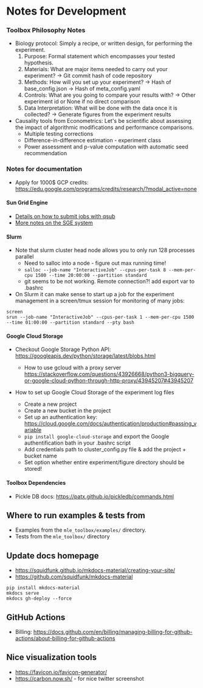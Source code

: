 # Notes for Development

### Toolbox Philosophy Notes
- Biology protocol: Simply a recipe, or written design, for performing the experiment.
    1. Purpose: Formal statement which encompasses your tested hypothesis.
    2. Materials: What are major items needed to carry out your experiment?
        -> Git commit hash of code repository
    3. Methods: How will you set up your experiment?
        -> Hash of base_config.json
        -> Hash of meta_config.yaml
    4. Controls: What are you going to compare your results with?
        -> Other experiment id or None if no direct comparison
    5. Data Interpretation: What will be done with the data once it is collected?
        -> Generate figures from the experiment results
- Causality tools from Econometrics: Let's be scientific about assessing the impact of algorithmic modifications and performance comparisons.
    - Multiple testing corrections
    - Difference-in-difference estimation - experiment class
    - Power assessment and p-value computation with automatic seed recommendation


### Notes for documentation

- Apply for 1000$ GCP credits: https://edu.google.com/programs/credits/research/?modal_active=none


#### Sun Grid Engine
* [Details on how to submit jobs with qsub](http://bioinformatics.mdc-berlin.de/intro2Unixandmle/sun_grid_engine_for_beginners/how_to_submit_a_job_using_qsub.html)
* [More notes on the SGE system](https://www.osc.edu/supercomputing/batch-processing-at-osc/monitoring-and-managing-your-job)

#### Slurm
* Note that slurm cluster head node allows you to only run 128 processes parallel
    - Need to salloc into a node - figure out max running time!
    - `salloc --job-name "InteractiveJob" --cpus-per-task 8 --mem-per-cpu 1500 --time 20:00:00 --partition standard`
    - git seems to be not working. Remote connection?! add export var to .bashrc
* On Slurm it can make sense to start up a job for the experiment management in a screen/tmux session for monitoring of many jobs:
```
screen
srun --job-name "InteractiveJob" --cpus-per-task 1 --mem-per-cpu 1500 --time 01:00:00 --partition standard --pty bash
```

#### Google Cloud Storage
* Checkout Google Storage Python API: https://googleapis.dev/python/storage/latest/blobs.html
    - How to use gcloud with a proxy server https://stackoverflow.com/questions/43926668/python3-bigquery-or-google-cloud-python-through-http-proxy/43945207#43945207

* How to set up Google Cloud Storage of the experiment log files
    - Create a new project
    - Create a new bucket in the project
    - Set up an authentication key: https://cloud.google.com/docs/authentication/production#passing_variable
    - `pip install google-cloud-storage` and export the Google authentification bath in your .bashrc script
    - Add credentials path to cluster_config.py file & add the project + bucket name
    - Set option whether entire experiment/figure directory should be stored!

#### Toolbox Dependencies
* Pickle DB docs: https://patx.github.io/pickledb/commands.html


## Where to run examples & tests from
- Examples from the `mle_toolbox/examples/` directory.
- Tests from the `mle_toolbox/` directory

## Update docs homepage

- https://squidfunk.github.io/mkdocs-material/creating-your-site/
- https://github.com/squidfunk/mkdocs-material

```
pip install mkdocs-material
mkdocs serve
mkdocs gh-deploy --force
```

## GitHub Actions

- Billing: https://docs.github.com/en/billing/managing-billing-for-github-actions/about-billing-for-github-actions

## Nice visualization tools

- https://favicon.io/favicon-generator/
- https://carbon.now.sh/ - for nice twitter screenshot
